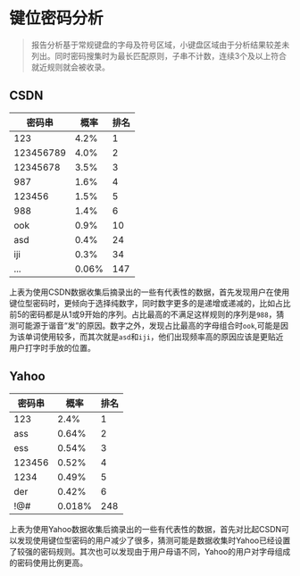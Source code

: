 # 键位密码分析

> 报告分析基于常规键盘的字母及符号区域，小键盘区域由于分析结果较差未列出。同时密码搜集时为最长匹配原则，子串不计数，连续3个及以上符合就近规则就会被收录。

## CSDN

| 密码串    | 概率 | 排名 |
| ----- | ---- | ---- |
| 123       | 4.2% | 1    |
| 123456789 | 4.0% | 2    |
| 12345678  | 3.5% | 3    |
| 987       | 1.6% | 4    |
| 123456    | 1.5% | 5    |
| 988       | 1.4% | 6    |
| ook       | 0.9% | 10   |
| asd       | 0.4% | 24   |
| iji       | 0.3% | 34   |
| ...       | 0.06% | 147 |
上表为使用CSDN数据收集后摘录出的一些有代表性的数据，首先发现用户在使用键位型密码时，更倾向于选择纯数字，同时数字更多的是递增或递减的，比如占比前5的密码都是从1或9开始的序列。占比最高的不满足这样规则的序列是`988`，猜测可能源于谐音“发”的原因。数字之外，发现占比最高的字母组合时`ook`,可能是因为该单词使用较多，而其次就是`asd`和`iji`，他们出现频率高的原因应该是更贴近用户打字时手放的位置。

## Yahoo

| 密码串    | 概率 | 排名 |
| ----- | ---- | ---- |
| 123       | 2.4% | 1    |
| ass | 0.64% | 2    |
| ess | 0.54% | 3    |
| 123456  | 0.52% | 4    |
| 1234    | 0.49% | 5    |
| der    | 0.42% | 6    |
| !@#    | 0.018% | 248 |

上表为使用Yahoo数据收集后摘录出的一些有代表性的数据，首先对比起CSDN可以发现使用键位型密码的用户减少了很多，猜测可能是数据收集时Yahoo已经设置了较强的密码规则。其次也可以发现由于用户母语不同，Yahoo的用户对字母组成的密码使用比例更高。